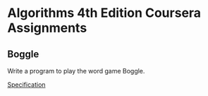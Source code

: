 # Algorithms 4th Edition Coursera Assignments


## Boggle

Write a program to play the word game Boggle.

[Specification](https://coursera.cs.princeton.edu/algs4/assignments/boggle/specification.php)
